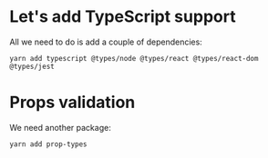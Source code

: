 # Let's add TypeScript support
All we need to do is add a couple of dependencies:
```shell
yarn add typescript @types/node @types/react @types/react-dom @types/jest
```
# Props validation
We need another package:
```shell
yarn add prop-types
```